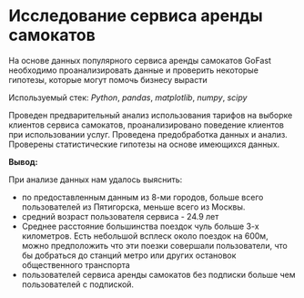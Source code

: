 # Исследование сервиса аренды самокатов

На основе данных популярного сервиса аренды самокатов GoFast необходимо проанализировать данные и проверить некоторые гипотезы, которые могут помочь бизнесу вырасти 

Используемый стек: *Python*, *pandas*, *matplotlib*, *numpy*, *scipy* 

Проведен предварительный анализ использования тарифов на выборке клиентов сервиса самокатов, проанализировано поведение клиентов при использовании услуг. Проведена предобработка данных и анализ. Проверены статистические гипотезы на основе имеющихся данных.


**Вывод:**

При анализе данных нам удалось выяснить:

- по предоставленным данным из 8-ми городов, больше всего пользователей из Пятигорска, меньше всего из Москвы.
- средний возраст пользователя сервиса - 24.9 лет
- Среднее расстояние большинства поездок чуль больше 3-х километров. Есть небольшой всплеск около поездок на 600м, можно предположить что эти поезки совершали пользователи, что бы добраться до станций метро или других остановок общественного транспорта
- пользователей сервиса аренды самокатов без подписки больше чем пользователей с подпиской.